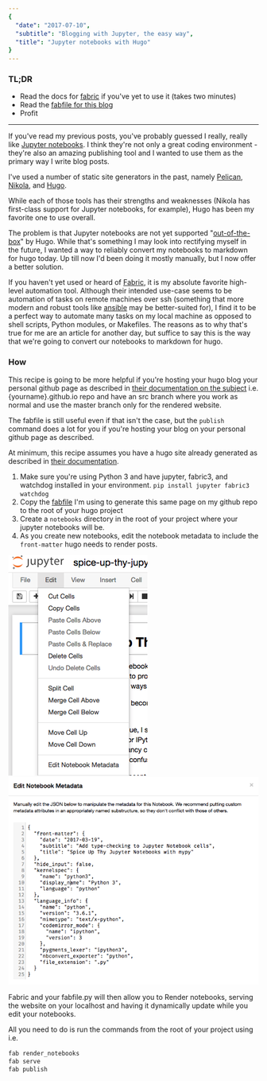 ```yaml
---
{
  "date": "2017-07-10",
  "subtitle": "Blogging with Jupyter, the easy way",
  "title": "Jupyter notebooks with Hugo"
}
---
```

<!--more-->

### TL;DR

* Read the docs for [fabric](http://www.fabfile.org/) if you've yet to use it (takes two minutes)
* Read the [fabfile for this blog](https://github.com/knowsuchagency/knowsuchagency.github.io/blob/src/fabfile.py)
* Profit

----------

If you've read my previous posts, you've probably guessed I really, really like [Jupyter notebooks](http://jupyter.org/). I think they're not only a great coding environment - they're also an amazing publishing tool and I wanted to use them as the primary way I write blog posts.

I've used a number of static site generators in the past, namely [Pelican](https://blog.getpelican.com/), [Nikola](https://getnikola.com/), and [Hugo](https://gohugo.io/).

While each of those tools has their strengths and weaknesses (Nikola has first-class support for Jupyter notebooks, for example), Hugo has been my favorite one to use overall.

The problem is that Jupyter notebooks are not yet supported "[out-of-the-box](https://gohugo.io/content/supported-formats/)" by Hugo. While that's something I may look into rectifying myself in the future, I wanted a way to reliably convert my notebooks to markdown for hugo today. Up till now I'd been doing it mostly manually, but I now offer a better solution.

If you haven't yet used or heard of [Fabric](http://www.fabfile.org/), it is my absolute favorite high-level automation tool. Although their intended use-case seems to be automation of tasks on remote machines over ssh (something that more modern and robust tools like [ansible](https://www.ansible.com/) may be better-suited for), I find it to be a perfect way to automate many tasks on my local machine as opposed to shell scripts, Python modules, or Makefiles. The reasons as to why that's true for me are an article for another day, but suffice to say this is the way that we're going to convert our notebooks to markdown for hugo.


### How

This recipe is going to be more helpful if you're hosting your hugo blog your personal github page as described in [their documentation on the subject](https://help.github.com/articles/user-organization-and-project-pages/) i.e. {yourname}.github.io repo and have an src branch where you work as normal and use the master branch only for the rendered website.

The fabfile is still useful even if that isn't the case, but the `publish` command does a lot for you if you're hosting your blog on your personal github page as described.

At minimum, this recipe assumes you have a hugo site already generated as described in [their documentation](https://gohugo.io/overview/quickstart/).

1. Make sure you're using Python 3 and have jupyter, fabric3, and watchdog installed in your environment. `pip install jupyter fabric3 watchdog`
2. Copy the [fabfile](https://github.com/knowsuchagency/knowsuchagency.github.io/blob/src/fabfile.py) I'm using to generate this same page on my github repo to the root of your hugo project
3. Create a `notebooks` directory in the root of your project where your jupyter notebooks will be.
4. As you create new notebooks, edit the notebook metadata to include the `front-matter` hugo needs to render posts. 

<img src="/img/tut1.png">
<img src="/img/tut2.png">



Fabric and your fabfile.py will then allow you to Render notebooks, serving the website on your localhost and having it dynamically update while you edit your notebooks.

All you need to do is run the commands from the root of your project using i.e.

    fab render_notebooks
    fab serve
    fab publish

